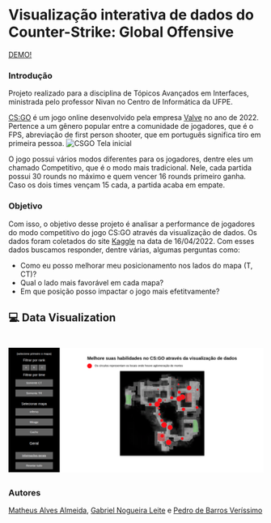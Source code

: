 # Visualização interativa de dados do Counter-Strike: Global Offensive

[DEMO!](https://gabrielnogueiralt.github.io/) 

### Introdução
Projeto realizado para a disciplina de Tópicos Avançados em Interfaces, ministrada pelo professor Nivan no Centro de Informática da UFPE.

[CS:GO](https://store.steampowered.com/app/730/CounterStrike_Global_Offensive/) é um jogo online desenvolvido pela empresa [Valve](https://www.valvesoftware.com/pt-br/) no ano de 2022. Pertence a um gênero popular entre a comunidade de jogadores, que é o FPS, abreviação de first person shooter, que em português significa tiro em primeira pessoa.
![CSGO Tela inicial](https://steamuserimages-a.akamaihd.net/ugc/1745688678476285371/83C0ACED8FBAE0F216CCB0ACF822A53A43FC36EB/?imw=5000&imh=5000&ima=fit&impolicy=Letterbox&imcolor=%23000000&letterbox=false)

O jogo possui vários modos diferentes para os jogadores, dentre eles um chamado Competitivo, que é o modo mais tradicional. Nele, cada partida possui 30 rounds no máximo e quem vencer 16 rounds primeiro ganha. Caso os dois times vençam 15 cada, a partida acaba em empate.

### Objetivo
Com isso, o objetivo desse projeto é analisar a performance de jogadores do modo competitivo do jogo CS:GO através da visualização de dados. Os dados foram coletados do site [Kaggle](https://www.kaggle.com/datasets/skihikingkevin/csgo-matchmaking-damage) na data de 16/04/2022. Com esses dados buscamos responder, dentre várias, algumas perguntas como:
- Como eu posso melhorar meu posicionamento nos lados do mapa (T, CT)?
- Qual o lado mais favorável em cada mapa?
- Em que posição posso impactar o jogo mais efetitvamente?

## 💻 Data Visualization

<h1 align="center">
    <img src=".github/cs-data-vis.png">
</h1>

### Autores
[Matheus Alves Almeida](https://github.com/MatheusAlvesAlmeida),
[Gabriel Nogueira Leite](https://github.com/gabrielnogueiralt) e
[Pedro de Barros Veríssimo](https://github.com/pbv2)

